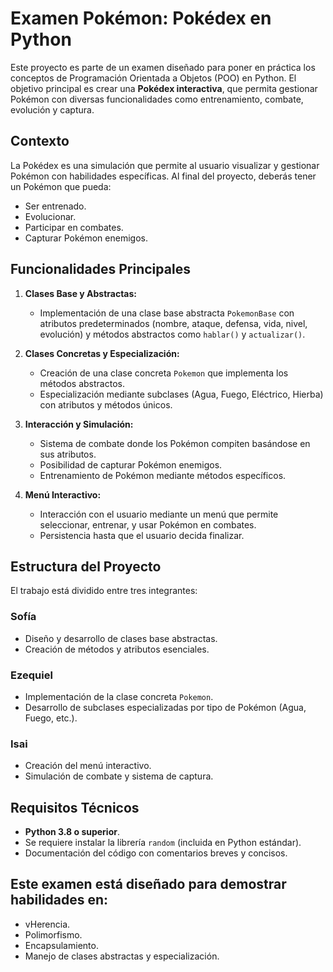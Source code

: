# Examen Pokémon: Pokédex en Python

Este proyecto es parte de un examen diseñado para poner en práctica los conceptos de Programación Orientada a Objetos (POO) en Python. El objetivo principal es crear una **Pokédex interactiva**, que permita gestionar Pokémon con diversas funcionalidades como entrenamiento, combate, evolución y captura.

## Contexto

La Pokédex es una simulación que permite al usuario visualizar y gestionar Pokémon con habilidades específicas. Al final del proyecto, deberás tener un Pokémon que pueda:
- Ser entrenado.
- Evolucionar.
- Participar en combates.
- Capturar Pokémon enemigos.

## Funcionalidades Principales

1. **Clases Base y Abstractas:**
   - Implementación de una clase base abstracta `PokemonBase` con atributos predeterminados (nombre, ataque, defensa, vida, nivel, evolución) y métodos abstractos como `hablar()` y `actualizar()`.

2. **Clases Concretas y Especialización:**
   - Creación de una clase concreta `Pokemon` que implementa los métodos abstractos.
   - Especialización mediante subclases (Agua, Fuego, Eléctrico, Hierba) con atributos y métodos únicos.

3. **Interacción y Simulación:**
   - Sistema de combate donde los Pokémon compiten basándose en sus atributos.
   - Posibilidad de capturar Pokémon enemigos.
   - Entrenamiento de Pokémon mediante métodos específicos.

4. **Menú Interactivo:**
   - Interacción con el usuario mediante un menú que permite seleccionar, entrenar, y usar Pokémon en combates.
   - Persistencia hasta que el usuario decida finalizar.

## Estructura del Proyecto

El trabajo está dividido entre tres integrantes:

### Sofía
- Diseño y desarrollo de clases base abstractas.
- Creación de métodos y atributos esenciales.

### Ezequiel
- Implementación de la clase concreta `Pokemon`.
- Desarrollo de subclases especializadas por tipo de Pokémon (Agua, Fuego, etc.).

### Isai
- Creación del menú interactivo.
- Simulación de combate y sistema de captura.

## Requisitos Técnicos

- **Python 3.8 o superior**.
- Se requiere instalar la librería `random` (incluida en Python estándar).
- Documentación del código con comentarios breves y concisos.

## Este examen está diseñado para demostrar habilidades en:

- vHerencia.
- Polimorfismo.
- Encapsulamiento.
- Manejo de clases abstractas y especialización.
